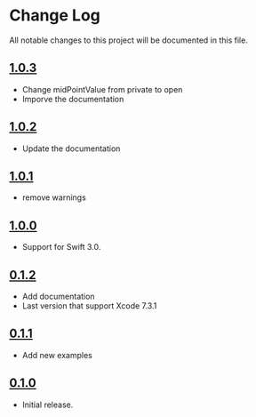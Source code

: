 # Change Log
All notable changes to this project will be documented in this file.
## [1.0.3](https://github.com/HamzaGhazouani/HGCircularSlider/releases/tag/1.0.3)

* Change midPointValue from private to open
* Imporve the documentation

## [1.0.2](https://github.com/HamzaGhazouani/HGCircularSlider/releases/tag/1.0.2)

* Update the documentation

## [1.0.1](https://github.com/HamzaGhazouani/HGCircularSlider/releases/tag/1.0.1)

* remove warnings 

## [1.0.0](https://github.com/HamzaGhazouani/HGCircularSlider/releases/tag/1.0.0)

* Support for Swift 3.0.

## [0.1.2](https://github.com/HamzaGhazouani/HGCircularSlider/releases/tag/0.1.2)

* Add documentation
* Last version that support Xcode 7.3.1 

## [0.1.1](https://github.com/HamzaGhazouani/HGCircularSlider/releases/tag/0.1.1)

* Add new examples

## [0.1.0](https://github.com/HamzaGhazouani/HGCircularSlider/releases/tag/0.1.0)

* Initial release.
